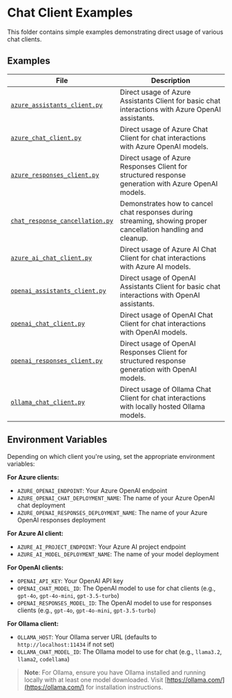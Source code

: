 # Chat Client Examples

This folder contains simple examples demonstrating direct usage of various chat clients.

## Examples

| File | Description |
|------|-------------|
| [`azure_assistants_client.py`](azure_assistants_client.py) | Direct usage of Azure Assistants Client for basic chat interactions with Azure OpenAI assistants. |
| [`azure_chat_client.py`](azure_chat_client.py) | Direct usage of Azure Chat Client for chat interactions with Azure OpenAI models. |
| [`azure_responses_client.py`](azure_responses_client.py) | Direct usage of Azure Responses Client for structured response generation with Azure OpenAI models. |
| [`chat_response_cancellation.py`](chat_response_cancellation.py) | Demonstrates how to cancel chat responses during streaming, showing proper cancellation handling and cleanup. |
| [`azure_ai_chat_client.py`](azure_ai_chat_client.py) | Direct usage of Azure AI Chat Client for chat interactions with Azure AI models. |
| [`openai_assistants_client.py`](openai_assistants_client.py) | Direct usage of OpenAI Assistants Client for basic chat interactions with OpenAI assistants. |
| [`openai_chat_client.py`](openai_chat_client.py) | Direct usage of OpenAI Chat Client for chat interactions with OpenAI models. |
| [`openai_responses_client.py`](openai_responses_client.py) | Direct usage of OpenAI Responses Client for structured response generation with OpenAI models. |
| [`ollama_chat_client.py`](ollama_chat_client.py) | Direct usage of Ollama Chat Client for chat interactions with locally hosted Ollama models. |

## Environment Variables

Depending on which client you're using, set the appropriate environment variables:

**For Azure clients:**
- `AZURE_OPENAI_ENDPOINT`: Your Azure OpenAI endpoint
- `AZURE_OPENAI_CHAT_DEPLOYMENT_NAME`: The name of your Azure OpenAI chat deployment
- `AZURE_OPENAI_RESPONSES_DEPLOYMENT_NAME`: The name of your Azure OpenAI responses deployment

**For Azure AI client:**
- `AZURE_AI_PROJECT_ENDPOINT`: Your Azure AI project endpoint
- `AZURE_AI_MODEL_DEPLOYMENT_NAME`: The name of your model deployment

**For OpenAI clients:**
- `OPENAI_API_KEY`: Your OpenAI API key
- `OPENAI_CHAT_MODEL_ID`: The OpenAI model to use for chat clients (e.g., `gpt-4o`, `gpt-4o-mini`, `gpt-3.5-turbo`)
- `OPENAI_RESPONSES_MODEL_ID`: The OpenAI model to use for responses clients (e.g., `gpt-4o`, `gpt-4o-mini`, `gpt-3.5-turbo`)

**For Ollama client:**
- `OLLAMA_HOST`: Your Ollama server URL (defaults to `http://localhost:11434` if not set)
- `OLLAMA_CHAT_MODEL_ID`: The Ollama model to use for chat (e.g., `llama3.2`, `llama2`, `codellama`)

> **Note**: For Ollama, ensure you have Ollama installed and running locally with at least one model downloaded. Visit [https://ollama.com/](https://ollama.com/) for installation instructions.